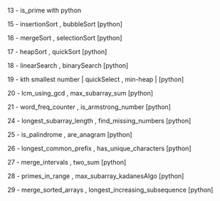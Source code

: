 13 - is_prime with python

15 - insertionSort , bubbleSort [python]

16 - mergeSort , selectionSort [python]

17 - heapSort , quickSort [python]

18 - linearSearch , binarySearch [python]

19 - kth smallest number | quickSelect , min-heap | [python]

20 - lcm_using_gcd , max_subarray_sum [python]

21 - word_freq_counter , is_armstrong_number [python]

24 - longest_subarray_length , find_missing_numbers [python]

25 - is_palindrome , are_anagram [python]

26 - longest_common_prefix , has_unique_characters [python]

27 - merge_intervals , two_sum [python]

28 - primes_in_range , max_subarray_kadanesAlgo [python]

29 - merge_sorted_arrays , longest_increasing_subsequence [python]
